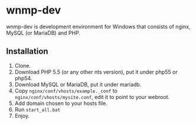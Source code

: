 wnmp-dev
========

wnmp-dev is development environment for Windows that consists of nginx, MySQL (or MariaDB) and PHP.

Installation
------------

1. Clone.
2. Download PHP 5.5 (or any other nts version), put it under php55 or php54.
3. Download MySQL or MariaDB, put it under mariadb.
4. Copy `nginx/conf/vhosts/example._conf` to `nginx/conf/vhosts/mysite.conf`, edit it to point to your webroot.
5. Add domain chosen to your hosts file.
6. Run `start_all.bat`
7. Enjoy.
